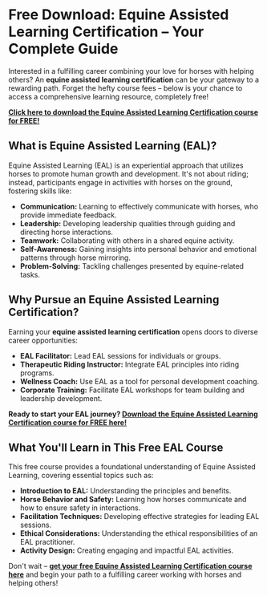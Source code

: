 # Free Download: Equine Assisted Learning Certification – Your Complete Guide

Interested in a fulfilling career combining your love for horses with helping others? An **equine assisted learning certification** can be your gateway to a rewarding path. Forget the hefty course fees – below is your chance to access a comprehensive learning resource, completely free!

[**Click here to download the Equine Assisted Learning Certification course for FREE!**](https://udemywork.com/equine-assisted-learning-certification)

## What is Equine Assisted Learning (EAL)?

Equine Assisted Learning (EAL) is an experiential approach that utilizes horses to promote human growth and development. It's not about riding; instead, participants engage in activities with horses on the ground, fostering skills like:

*   **Communication:** Learning to effectively communicate with horses, who provide immediate feedback.
*   **Leadership:** Developing leadership qualities through guiding and directing horse interactions.
*   **Teamwork:** Collaborating with others in a shared equine activity.
*   **Self-Awareness:** Gaining insights into personal behavior and emotional patterns through horse mirroring.
*   **Problem-Solving:** Tackling challenges presented by equine-related tasks.

## Why Pursue an Equine Assisted Learning Certification?

Earning your **equine assisted learning certification** opens doors to diverse career opportunities:

*   **EAL Facilitator:** Lead EAL sessions for individuals or groups.
*   **Therapeutic Riding Instructor:** Integrate EAL principles into riding programs.
*   **Wellness Coach:** Use EAL as a tool for personal development coaching.
*   **Corporate Training:** Facilitate EAL workshops for team building and leadership development.

**Ready to start your EAL journey? [Download the Equine Assisted Learning Certification course for FREE here!](https://udemywork.com/equine-assisted-learning-certification)**

## What You'll Learn in This Free EAL Course

This free course provides a foundational understanding of Equine Assisted Learning, covering essential topics such as:

*   **Introduction to EAL:** Understanding the principles and benefits.
*   **Horse Behavior and Safety:** Learning how horses communicate and how to ensure safety in interactions.
*   **Facilitation Techniques:** Developing effective strategies for leading EAL sessions.
*   **Ethical Considerations:** Understanding the ethical responsibilities of an EAL practitioner.
*   **Activity Design:** Creating engaging and impactful EAL activities.

Don't wait – **[get your free Equine Assisted Learning Certification course here](https://udemywork.com/equine-assisted-learning-certification)** and begin your path to a fulfilling career working with horses and helping others!
